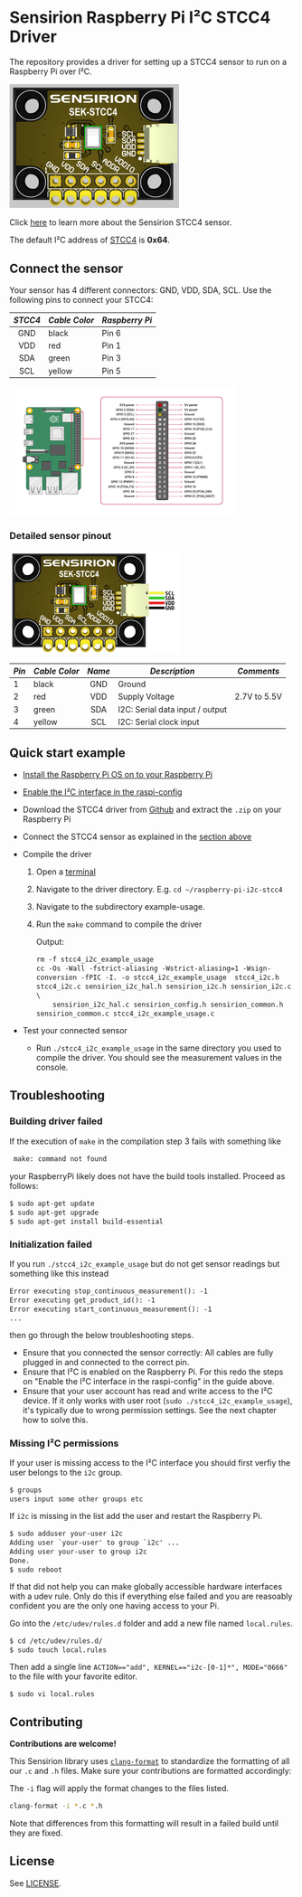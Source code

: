 # Sensirion Raspberry Pi I²C STCC4 Driver

The repository provides a driver for setting up a STCC4 sensor
to run on a Raspberry Pi over I²C.

<img src="images/STCC4.png" width="300px">

Click [here](https://sensirion.com/products/catalog/STCC4) to learn more about the Sensirion STCC4 sensor.



The default I²C address of [STCC4](https://sensirion.com/products/catalog/STCC4) is **0x64**.



## Connect the sensor

Your sensor has 4 different connectors: GND, VDD, SDA, SCL.
Use the following pins to connect your STCC4:

| *STCC4* | *Cable Color*  |   *Raspberry Pi*   |
| :----------------: | -------------- | ------------------ |
| GND | black | Pin 6
| VDD | red | Pin 1
| SDA | green | Pin 3
| SCL | yellow | Pin 5


<img src="images/raspi-i2c-pinout-3.3V.png" width="400px">


### Detailed sensor pinout

<img src="images/STCC4_pinout.png" width="300px">

| *Pin* | *Cable Color* | *Name* | *Description*  | *Comments* |
|-------|---------------|:------:|----------------|------------|
| 1 | black | GND | Ground |
| 2 | red | VDD | Supply Voltage | 2.7V to 5.5V
| 3 | green | SDA | I2C: Serial data input / output |
| 4 | yellow | SCL | I2C: Serial clock input |



## Quick start example

- [Install the Raspberry Pi OS on to your Raspberry Pi](https://projects.raspberrypi.org/en/projects/raspberry-pi-setting-up)
- [Enable the I²C interface in the raspi-config](https://www.raspberrypi.org/documentation/configuration/raspi-config.md)
- Download the STCC4 driver from [Github](https://github.com/Sensirion/raspberry-pi-i2c-stcc4) and extract the `.zip` on your Raspberry Pi
- Connect the STCC4 sensor as explained in the [section above](#connect-the-sensor)

- Compile the driver
    1. Open a [terminal](https://projects.raspberrypi.org/en/projects/raspberry-pi-using/8)
    2. Navigate to the driver directory. E.g. `cd ~/raspberry-pi-i2c-stcc4`
    3. Navigate to the subdirectory example-usage.
    4. Run the `make` command to compile the driver

       Output:
       ```
       rm -f stcc4_i2c_example_usage
       cc -Os -Wall -fstrict-aliasing -Wstrict-aliasing=1 -Wsign-conversion -fPIC -I. -o stcc4_i2c_example_usage  stcc4_i2c.h stcc4_i2c.c sensirion_i2c_hal.h sensirion_i2c.h sensirion_i2c.c \
           sensirion_i2c_hal.c sensirion_config.h sensirion_common.h sensirion_common.c stcc4_i2c_example_usage.c
       ```
- Test your connected sensor
    - Run `./stcc4_i2c_example_usage` in the same directory you used to
      compile the driver. You should see the measurement values in the console.

## Troubleshooting

### Building driver failed

If the execution of `make` in the compilation step 3 fails with something like

```bash
 make: command not found
```

your RaspberryPi likely does not have the build tools installed. Proceed as follows:

```
$ sudo apt-get update
$ sudo apt-get upgrade
$ sudo apt-get install build-essential
```


### Initialization failed

If you run `./stcc4_i2c_example_usage` but do not get sensor readings but something like this instead

```
Error executing stop_continuous_measurement(): -1
Error executing get_product_id(): -1
Error executing start_continuous_measurement(): -1
...
```
then go through the below troubleshooting steps.


-   Ensure that you connected the sensor correctly: All cables are fully
    plugged in and connected to the correct pin.
-   Ensure that I²C is enabled on the Raspberry Pi. For this redo the steps on
    "Enable the I²C interface in the raspi-config" in the guide above.
-   Ensure that your user account has read and write access to the I²C device.
    If it only works with user root (`sudo ./stcc4_i2c_example_usage`), it's
    typically due to wrong permission settings. See the next chapter how to solve this.

### Missing I²C permissions

If your user is missing access to the I²C interface you should first verfiy
the user belongs to the `i2c` group.

```
$ groups
users input some other groups etc
```
If `i2c` is missing in the list add the user and restart the Raspberry Pi.

```
$ sudo adduser your-user i2c
Adding user `your-user' to group `i2c' ...
Adding user your-user to group i2c
Done.
$ sudo reboot
```

If that did not help you can make globally accessible hardware interfaces
with a udev rule. Only do this if everything else failed and you are
reasoably confident you are the only one having access to your Pi.

Go into the `/etc/udev/rules.d` folder and add a new file named
`local.rules`.
```
$ cd /etc/udev/rules.d/
$ sudo touch local.rules
```
Then add a single line `ACTION=="add", KERNEL=="i2c-[0-1]*", MODE="0666"`
to the file with your favorite editor.
```
$ sudo vi local.rules
```

## Contributing

**Contributions are welcome!**

This Sensirion library uses
[`clang-format`](https://releases.llvm.org/download.html) to standardize the
formatting of all our `.c` and `.h` files. Make sure your contributions are
formatted accordingly:

The `-i` flag will apply the format changes to the files listed.

```bash
clang-format -i *.c *.h
```

Note that differences from this formatting will result in a failed build until
they are fixed.


## License

See [LICENSE](LICENSE).